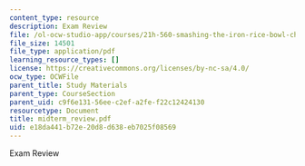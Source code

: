 ```yaml
---
content_type: resource
description: Exam Review
file: /ol-ocw-studio-app/courses/21h-560-smashing-the-iron-rice-bowl-chinese-east-asia-fall-2004/e18da441b72e20d8d638eb7025f08569_midterm_review.pdf
file_size: 14501
file_type: application/pdf
learning_resource_types: []
license: https://creativecommons.org/licenses/by-nc-sa/4.0/
ocw_type: OCWFile
parent_title: Study Materials
parent_type: CourseSection
parent_uid: c9f6e131-56ee-c2ef-a2fe-f22c12424130
resourcetype: Document
title: midterm_review.pdf
uid: e18da441-b72e-20d8-d638-eb7025f08569
---
```

Exam Review
